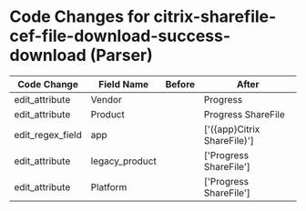 # Code Changes for citrix-sharefile-cef-file-download-success-download (Parser)

| Code Change | Field Name | Before | After |
|-------------|------------|--------|-------|
| edit_attribute | Vendor |  | Progress |
| edit_attribute | Product |  | Progress ShareFile |
| edit_regex_field | app |  | ['({app}Citrix ShareFile)'] |
| edit_attribute | legacy_product |  | ['Progress ShareFile'] |
| edit_attribute | Platform |  | ['Progress ShareFile'] |